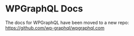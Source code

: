 # WPGraphQL Docs
The docs for WPGraphQL have been moved to a new repo: https://github.com/wp-graphql/wpgraphql.com